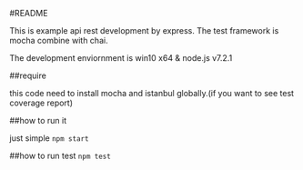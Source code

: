 #README

This is example api rest development by express. The test framework is mocha combine with chai.

The development enviornment is win10 x64 & node.js v7.2.1

##require

this code need to install mocha and istanbul globally.(if you want to see test coverage report)

##how to run it

just simple `npm start`


##how to run test
`npm test`
